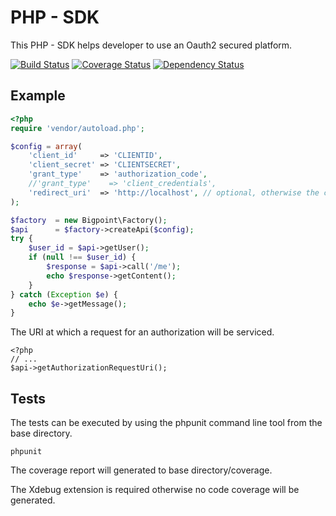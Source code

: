 PHP - SDK
=========

This PHP - SDK helps developer to use an Oauth2 secured platform.

[![Build Status](https://api.travis-ci.org/Bigpoint/platform-php-sdk.png)](https://travis-ci.org/Bigpoint/platform-php-sdk)
[![Coverage Status](https://coveralls.io/repos/Bigpoint/platform-php-sdk/badge.png)](https://coveralls.io/r/Bigpoint/platform-php-sdk)
[![Dependency Status](https://www.versioneye.com/user/projects/5225fbae632bac657f000663/badge.png)](https://www.versioneye.com/user/projects/5225fbae632bac657f000663)

Example
-------

```php
<?php
require 'vendor/autoload.php';

$config = array(
    'client_id'     => 'CLIENTID',
    'client_secret' => 'CLIENTSECRET',
    'grant_type'    => 'authorization_code',
    //'grant_type'    => 'client_credentials',
    'redirect_uri'  => 'http://localhost', // optional, otherwise the current URI will used
);

$factory  = new Bigpoint\Factory();
$api      = $factory->createApi($config);
try {
    $user_id = $api->getUser();
    if (null !== $user_id) {
        $response = $api->call('/me');
        echo $response->getContent();
    }
} catch (Exception $e) {
    echo $e->getMessage();
}

```

The URI at which a request for an authorization will be serviced.

```
<?php
// ...
$api->getAuthorizationRequestUri();
```

Tests
-----

The tests can be executed by using the phpunit command line tool from the base directory.

```
phpunit
```

The coverage report will generated to base directory/coverage.

The Xdebug extension is required otherwise no code coverage will be generated.
